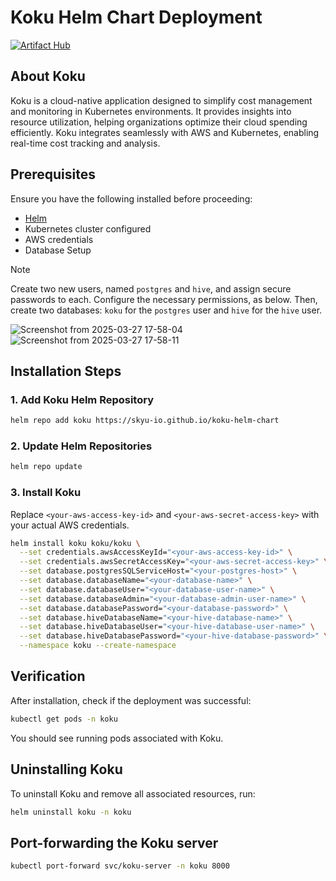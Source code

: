 # Koku Helm Chart Deployment

[![Artifact Hub](https://img.shields.io/endpoint?url=https://artifacthub.io/badge/repository/koku)](https://artifacthub.io/packages/search?repo=koku)

## About Koku
Koku is a cloud-native application designed to simplify cost management and monitoring in Kubernetes environments. It provides insights into resource utilization, helping organizations optimize their cloud spending efficiently. Koku integrates seamlessly with AWS and Kubernetes, enabling real-time cost tracking and analysis.

## Prerequisites

Ensure you have the following installed before proceeding:
- [Helm](https://helm.sh/docs/intro/install/)
- Kubernetes cluster configured
- AWS credentials
- Database Setup 

> [!NOTE]
> Create two new users, named `postgres` and `hive`, and assign secure passwords to each. Configure the necessary permissions, as below. Then, create two databases: `koku` for the `postgres` user and `hive` for the `hive` user.

![Screenshot from 2025-03-27 17-58-04](https://github.com/user-attachments/assets/7948a71f-ea18-4bea-9b70-809d8c577f10)
![Screenshot from 2025-03-27 17-58-11](https://github.com/user-attachments/assets/86325d7a-918b-48eb-9368-9abb04ec74b6)

## Installation Steps

### 1. Add Koku Helm Repository

```sh
helm repo add koku https://skyu-io.github.io/koku-helm-chart
```

### 2. Update Helm Repositories

```sh
helm repo update
```

### 3. Install Koku

Replace `<your-aws-access-key-id>` and `<your-aws-secret-access-key>` with your actual AWS credentials.

```sh
helm install koku koku/koku \
  --set credentials.awsAccessKeyId="<your-aws-access-key-id>" \
  --set credentials.awsSecretAccessKey="<your-aws-secret-access-key>" \
  --set database.postgresSQLServiceHost="<your-postgres-host>" \
  --set database.databaseName="<your-database-name>" \
  --set database.databaseUser="<your-database-user-name>" \
  --set database.databaseAdmin="<your-database-admin-user-name>" \
  --set database.databasePassword="<your-database-password>" \
  --set database.hiveDatabaseName="<your-hive-database-name>" \
  --set database.hiveDatabaseUser="<your-hive-database-user-name>" \
  --set database.hiveDatabasePassword="<your-hive-database-password>" \
  --namespace koku --create-namespace
```

## Verification

After installation, check if the deployment was successful:

```sh
kubectl get pods -n koku
```

You should see running pods associated with Koku.

## Uninstalling Koku

To uninstall Koku and remove all associated resources, run:

```sh
helm uninstall koku -n koku
```


## Port-forwarding the Koku server

```sh
kubectl port-forward svc/koku-server -n koku 8000
```
